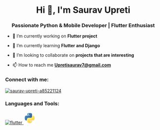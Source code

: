 <h1 align="center">Hi 👋, I'm Saurav Upreti</h1>
<h3 align="center">Passionate Python & Mobile Developer | Flutter Enthusiast</h3>



- 🔭 I’m currently working on **Flutter project**

- 🌱 I’m currently learning **Flutter and Django**

- 👯 I’m looking to collaborate on **projects that are interesting**

- 📫 How to reach me **Upretisaurav7@gmail.com**

<h3 align="left">Connect with me:</h3>
<p align="left">
<a href="https://linkedin.com/in/saurav-upreti-a85221124" target="blank"><img align="center" src="https://raw.githubusercontent.com/rahuldkjain/github-profile-readme-generator/master/src/images/icons/Social/linked-in-alt.svg" alt="saurav-upreti-a85221124" height="30" width="40" /></a>
</p>

<h3 align="left">Languages and Tools:</h3>
<p align="left"> <a href="https://flutter.dev" target="_blank" rel="noreferrer"> <img src="https://www.vectorlogo.zone/logos/flutterio/flutterio-icon.svg" alt="flutter" width="40" height="40"/> </a> <a href="https://www.python.org" target="_blank" rel="noreferrer"> <img src="https://raw.githubusercontent.com/devicons/devicon/master/icons/python/python-original.svg" alt="python" width="40" height="40"/> </a> </p>
